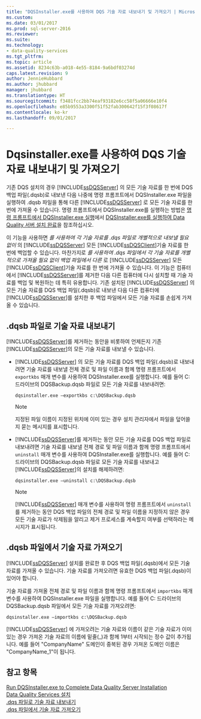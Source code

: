 ```yaml
---
title: "DQSInstaller.exe를 사용하여 DQS 기술 자료 내보내기 및 가져오기 | Microsoft Docs"
ms.custom: 
ms.date: 03/01/2017
ms.prod: sql-server-2016
ms.reviewer: 
ms.suite: 
ms.technology:
- data-quality-services
ms.tgt_pltfrm: 
ms.topic: article
ms.assetid: 8234c63b-a018-4e55-8184-9a6bdf03274d
caps.latest.revision: 9
author: JennieHubbard
ms.author: jhubbard
manager: jhubbard
ms.translationtype: HT
ms.sourcegitcommit: f3481fcc2bb74eaf93182e6cc58f5a06666e10f4
ms.openlocfilehash: e85b9553a3300f51f52fab300642f15f3f08617f
ms.contentlocale: ko-kr
ms.lasthandoff: 09/01/2017

---
```

# <a name="export-and-import-dqs-knowledge-bases-using-dqsinstallerexe"></a>Dqsinstaller.exe를 사용하여 DQS 기술 자료 내보내기 및 가져오기
  기존 DQS 설치의 경우 [!INCLUDE[ssDQSServer](../../includes/ssdqsserver-md.md)] 의 모든 기술 자료를 한 번에 DQS 백업 파일(.dqsb)로 내보낸 다음 나중에 명령 프롬프트에서 DQSInstaller.exe 파일을 실행하여 .dqsb 파일을 통해 다른 [!INCLUDE[ssDQSServer](../../includes/ssdqsserver-md.md)] 로 모든 기술 자료를 한 번에 가져올 수 있습니다. 명령 프롬프트에서 DQSInstaller.exe를 실행하는 방법은 [명령 프롬프트에서 DQSInstaller.exe 실행](../../data-quality-services/install-windows/run-dqsinstaller-exe-to-complete-data-quality-server-installation.md#CommandPrompt)에서 [DQSInstaller.exe를 실행하여 Data Quality 서버 설치 완료](../../data-quality-services/install-windows/run-dqsinstaller-exe-to-complete-data-quality-server-installation.md)을 참조하십시오.  
  
 이 기능을 사용하면 *를 사용하여 각 기술 자료를 .dqs 파일로 개별적으로 내보낼 필요 없이* 의 [!INCLUDE[ssDQSServer](../../includes/ssdqsserver-md.md)] 모든 [!INCLUDE[ssDQSClient](../../includes/ssdqsclient-md.md)]기술 자료를 한 번에 백업할 수 있습니다. 마찬가지로 *를 사용하여 .dqs 파일에서 각 기술 자료를 개별적으로 가져올 필요 없이 백업 파일에서 다른* 로 [!INCLUDE[ssDQSServer](../../includes/ssdqsserver-md.md)] 모든 [!INCLUDE[ssDQSClient](../../includes/ssdqsclient-md.md)]기술 자료를 한 번에 가져올 수 있습니다. 이 기능은 컴퓨터에서 [!INCLUDE[ssDQSServer](../../includes/ssdqsserver-md.md)]를 제거한 다음 다른 컴퓨터에 다시 설치할 때 기술 자료를 백업 및 복원하는 데 특히 유용합니다. 기존 설치된 [!INCLUDE[ssDQSServer](../../includes/ssdqsserver-md.md)] 의 모든 기술 자료를 DQS 백업 파일(.dqsb)로 내보낸 다음 다른 컴퓨터에 [!INCLUDE[ssDQSServer](../../includes/ssdqsserver-md.md)]를 설치한 후 백업 파일에서 모든 기술 자료를 손쉽게 가져올 수 있습니다.  
  
##  <a name="export"></a> .dqsb 파일로 기술 자료 내보내기  
 [!INCLUDE[ssDQSServer](../../includes/ssdqsserver-md.md)]를 제거하는 동안을 비롯하여 언제든지 기존 [!INCLUDE[ssDQSServer](../../includes/ssdqsserver-md.md)]의 모든 기술 자료를 내보낼 수 있습니다.  
  
-   [!INCLUDE[ssDQSServer](../../includes/ssdqsserver-md.md)] 의 모든 기술 자료를 DQS 백업 파일(.dqsb)로 내보내려면 기술 자료를 내보낼 전체 경로 및 파일 이름과 함께 명령 프롬프트에서 `exportkbs` 매개 변수를 사용하여 DQSInstaller.exe를 실행합니다. 예를 들어 C: 드라이브의 DQSBackup.dqsb 파일로 모든 기술 자료를 내보내려면:  
  
    ```  
    dqsinstaller.exe –exportkbs c:\DQSBackup.dqsb  
    ```  
  
    > [!NOTE]  
    >  지정된 파일 이름이 지정된 위치에 이미 있는 경우 설치 관리자에서 파일을 덮어쓸지 묻는 메시지를 표시합니다.  
  
-   [!INCLUDE[ssDQSServer](../../includes/ssdqsserver-md.md)]를 제거하는 동안 모든 기술 자료를 DQS 백업 파일로 내보내려면 기술 자료를 내보낼 전체 경로 및 파일 이름과 함께 명령 프롬프트에서 `uninstall` 매개 변수를 사용하여 DQSInstaller.exe를 실행합니다. 예를 들어 C: 드라이브의 DQSBackup.dqsb 파일로 모든 기술 자료를 내보내고 [!INCLUDE[ssDQSServer](../../includes/ssdqsserver-md.md)]의 설치를 해제하려면:  
  
    ```  
    dqsinstaller.exe –uninstall c:\DQSBackup.dqsb  
    ```  
  
    > [!NOTE]  
    >  [!INCLUDE[ssDQSServer](../../includes/ssdqsserver-md.md)] 매개 변수를 사용하여 명령 프롬프트에서 `uninstall`를 제거하는 동안 DQS 백업 파일의 전체 경로 및 파일 이름을 지정하지 않은 경우 모든 기술 자료가 삭제됨을 알리고 제거 프로세스를 계속할지 여부를 선택하라는 메시지가 표시됩니다.  
  
##  <a name="import"></a> .dqsb 파일에서 기술 자료 가져오기  
 [!INCLUDE[ssDQSServer](../../includes/ssdqsserver-md.md)] 설치를 완료한 후 DQS 백업 파일(.dqsb)에서 모든 기술 자료를 가져올 수 있습니다. 기술 자료를 가져오려면 유효한 DQS 백업 파일(.dqsb)이 있어야 합니다.  
  
 기술 자료를 가져올 전체 경로 및 파일 이름과 함께 명령 프롬프트에서 `importkbs` 매개 변수를 사용하여 DQSInstaller.exe 파일을 실행합니다. 예를 들어 C: 드라이브의 DQSBackup.dqsb 파일에서 모든 기술 자료를 가져오려면:  
  
```  
dqsinstaller.exe –importkbs c:\DQSBackup.dqsb  
```  
  
 [!INCLUDE[ssDQSServer](../../includes/ssdqsserver-md.md)] 에 가져오려는 기술 자료와 이름이 같은 기술 자료가 이미 있는 경우 가져온 기술 자료의 이름에 밑줄(_)과 함께 1부터 시작되는 정수 값이 추가됩니다. 예를 들어 "CompanyName" 도메인이 중복된 경우 가져온 도메인 이름은 "CompanyName_1"이 됩니다.  
  
## <a name="see-also"></a>참고 항목  
 [Run DQSInstaller.exe to Complete Data Quality Server Installation](../../data-quality-services/install-windows/run-dqsinstaller-exe-to-complete-data-quality-server-installation.md)   
 [Data Quality Services 설치](../../data-quality-services/install-windows/install-data-quality-services.md)   
 [.dqs 파일로 기술 자료 내보내기](../../data-quality-services/export-a-knowledge-base-to-a-dqs-file.md)   
 [.dqs 파일에서 기술 자료 가져오기](../../data-quality-services/import-a-knowledge-base-from-a-dqs-file.md)  
  
  

